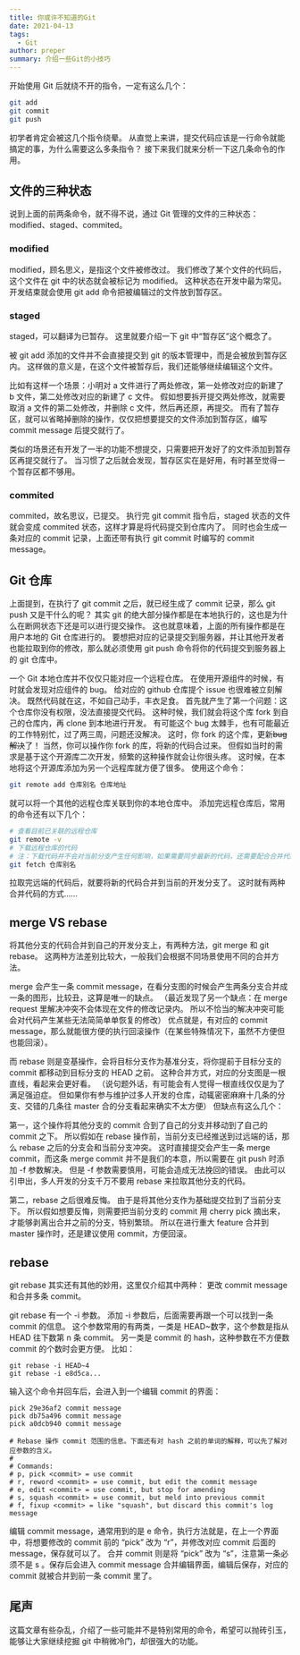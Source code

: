 ```yaml
---
title: 你或许不知道的Git
date: 2021-04-13
tags:
  - Git
author: preper
summary: 介绍一些Git的小技巧
---
```


开始使用 Git 后就绕不开的指令，一定有这么几个：

``` bash
git add
git commit
git push
```

初学者肯定会被这几个指令绕晕。
从直觉上来讲，提交代码应该是一行命令就能搞定的事，为什么需要这么多条指令？
接下来我们就来分析一下这几条命令的作用。

## 文件的三种状态

说到上面的前两条命令，就不得不说，通过 Git 管理的文件的三种状态：modified、staged、commited。

### modified

modified，顾名思义，是指这个文件被修改过。
我们修改了某个文件的代码后，这个文件在 git 中的状态就会被标记为 modified。
这种状态在开发中最为常见。
开发结束就会使用 git add 命令把被编辑过的文件放到暂存区。

### staged
staged，可以翻译为已暂存。
这里就要介绍一下 git 中“暂存区”这个概念了。

被 git add 添加的文件并不会直接提交到 git 的版本管理中，而是会被放到暂存区内。
这样做的意义是，在这个文件被暂存后，我们还能够继续编辑这个文件。

比如有这样一个场景：小明对 a 文件进行了两处修改，第一处修改对应的新建了 b 文件，第二处修改对应的新建了 c 文件。
假如想要拆开提交两处修改，就需要取消 a 文件的第二处修改，并删除 c 文件，然后再还原，再提交。
而有了暂存区，就可以省略掉删除的操作，仅仅把想要提交的文件添加到暂存区，编写 commit message 后提交就行了。

类似的场景还有开发了一半的功能不想提交，只需要把开发好了的文件添加到暂存区再提交就行了。
当习惯了之后就会发现，暂存区实在是好用，有时甚至觉得一个暂存区都不够用。

### commited
commited，故名思议，已提交。
执行完 git commit 指令后，staged 状态的文件就会变成 commited 状态，这样才算是将代码提交到仓库内了。
同时也会生成一条对应的 commit 记录，上面还带有执行 git commit 时编写的 commit message。

## Git 仓库

上面提到，在执行了 git commit 之后，就已经生成了 commit 记录，那么 git push 又是干什么的呢？
其实 git 的绝大部分操作都是在本地执行的，这也是为什么在断网状态下还是可以进行提交操作。
这也就意味着，上面的所有操作都是在用户本地的 Git 仓库进行的。
要想把对应的记录提交到服务器，并让其他开发者也能拉取到你的修改，那么就必须使用 git push 命令将你的代码提交到服务器上的 git 仓库中。

一个 Git 本地仓库并不仅仅只能对应一个远程仓库。
在使用开源组件的时候，有时就会发现对应组件的 bug。
给对应的 github 仓库提个 issue 也很难被立刻解决。
既然代码就在这，不如自己动手，丰衣足食。
首先就产生了第一个问题：这个仓库你没有权限，没法直接提交代码。
这种时候，我们就会将这个库 fork 到自己的仓库内，再 clone 到本地进行开发。
有可能这个 bug 太棘手，也有可能最近的工作特别忙，过了两三周，问题还没解决。
这时，你 fork 的这个库，更新~~bug 解决~~了！ 
当然，你可以操作你 fork 的库，将新的代码合过来。
但假如当时的需求是基于这个开源库二次开发，频繁的这种操作就会让你很头疼。
这时候，在本地将这个开源库添加为另一个远程库就方便了很多。
使用这个命令：

``` bash
git remote add 仓库别名 仓库地址
```

就可以将一个其他的远程仓库关联到你的本地仓库中。
添加完远程仓库后，常用的命令还有以下几个：

``` bash
# 查看目前已关联的远程仓库
git remote -v
# 下载远程仓库的代码
# 注：下载代码并不会对当前分支产生任何影响，如果需要同步最新的代码，还需要配合合并代码的操作
git fetch 仓库别名
```

拉取完远端的代码后，就要将新的代码合并到当前的开发分支了。
这时就有两种合并代码的方式……

## merge VS rebase

将其他分支的代码合并到自己的开发分支上，有两种方法，git merge 和 git rebase。
这两种方法差别比较大，一般我们会根据不同场景使用不同的合并方法。

merge 会产生一条 commit message，在看分支图的时候会产生两条分支合并成一条的图形，比较丑，这算是唯一的缺点。
（最近发现了另一个缺点：在 merge request 里解决冲突不会体现在文件的修改记录内。
所以不恰当的解决冲突可能会对代码产生某些无法简简单单恢复的修改）
优点就是，有对应的 commit message，那么就能很方便的执行回滚操作（在某些特殊情况下，虽然不方便但也能回滚）。

而 rebase 则是变基操作，会将目标分支作为基准分支，将你提前于目标分支的 commit 都移动到目标分支的 HEAD 之前。
这种合并方式，对应的分支图是一根直线，看起来会更好看。
（说句题外话，有可能会有人觉得一根直线仅仅是为了满足强迫症。
但如果你有参与维护过多人开发的仓库，动辄密密麻麻十几条的分支、交错的几条往 master 合的分支看起来确实不太方便）
但缺点有这么几个：

第一，这个操作将其他分支的 commit 合到了自己的分支并移动到了自己的 commit 之下。
所以假如在 rebase 操作前，当前分支已经推送到过远端的话，那么 rebase 之后的分支会和当前分支冲突。
这时直接提交会产生一条 merge commit，而这条 merge commit 并不是我们的本意，所以需要在 git push 时添加 -f 参数解决。
但是 -f 参数需要慎用，可能会造成无法挽回的错误。
由此可以引申出，多人开发的分支千万不要用 rebase 来拉取其他分支的代码。

第二，rebase 之后很难反悔。
由于是将其他分支作为基础提交拉到了当前分支下。
所以假如想要反悔，则需要把当前分支的 commit 用 cherry pick 摘出来，才能够剥离出合并之前的分支，特别繁琐。
所以在进行重大 feature 合并到 master 操作时，还是建议使用 commit，方便回滚。

## rebase

git rebase 其实还有其他的妙用，这里仅介绍其中两种：
更改 commit message 和合并多条 commit。

git rebase 有一个 -i 参数。
添加 -i 参数后，后面需要再跟一个可以找到一条 commit 的信息。
这个参数常用的有两类，一类是 HEAD~数字，这个参数是指从 HEAD 往下数第 n 条 commit。
另一类是 commit 的 hash，这种参数在不方便数 commit 的个数时会更方便。
比如：

``` 
git rebase -i HEAD~4
git rebase -i e8d5ca...
```

输入这个命令并回车后，会进入到一个编辑 commit 的界面：

``` 
pick 29e36af2 commit message
pick db75a496 commit message
pick a0dcb940 commit message

# Rebase 操作 commit 范围的信息。下面还有对 hash 之前的单词的解释，可以先了解对应参数的含义。
#
# Commands:
# p, pick <commit> = use commit
# r, reword <commit> = use commit, but edit the commit message
# e, edit <commit> = use commit, but stop for amending
# s, squash <commit> = use commit, but meld into previous commit
# f, fixup <commit> = like "squash", but discard this commit's log message
```

编辑 commit message，通常用到的是 e 命令，执行方法就是，在上一个界面中，将想要修改的 commit 前的 “pick” 改为 “r”，并修改对应 commit 后面的 message，保存就可以了。
合并 commit 则是将 “pick” 改为 “s”，注意第一条必须不是 s 。保存后会进入 commit message 合并编辑界面，编辑后保存，对应的 commit 就被合并到前一条 commit 里了。

## 尾声

这篇文章有些杂乱，介绍了一些可能并不是特别常用的命令，希望可以抛砖引玉，能够让大家继续挖掘 git 中稍微冷门，却很强大的功能。
